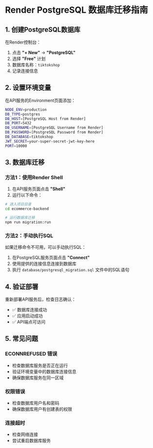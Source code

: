 # Render PostgreSQL 数据库迁移指南

## 1. 创建PostgreSQL数据库

在Render控制台：
1. 点击 **"+ New"** → **"PostgreSQL"**
2. 选择 **"Free"** 计划
3. 数据库名称：`tiktokshop`
4. 记录连接信息

## 2. 设置环境变量

在API服务的Environment页面添加：

```bash
NODE_ENV=production
DB_TYPE=postgres
DB_HOST=[PostgreSQL Host from Render]
DB_PORT=5432
DB_USERNAME=[PostgreSQL Username from Render]
DB_PASSWORD=[PostgreSQL Password from Render]
DB_DATABASE=tiktokshop
JWT_SECRET=your-super-secret-jwt-key-here
PORT=10000
```

## 3. 数据库迁移

### 方法1：使用Render Shell
1. 在API服务页面点击 **"Shell"**
2. 运行以下命令：

```bash
# 进入项目目录
cd ecommerce-backend

# 运行数据库迁移
npm run migration:run
```

### 方法2：手动执行SQL
如果迁移命令不可用，可以手动执行SQL：

1. 在PostgreSQL服务页面点击 **"Connect"**
2. 使用提供的连接信息连接到数据库
3. 执行 `database/postgresql_migration.sql` 文件中的SQL语句

## 4. 验证部署

重新部署API服务后，检查日志确认：
- ✅ 数据库连接成功
- ✅ 应用启动成功
- ✅ API端点可访问

## 5. 常见问题

### ECONNREFUSED 错误
- 检查数据库服务是否正在运行
- 验证环境变量中的数据库连接信息
- 确保数据库服务在同一区域

### 权限错误
- 检查数据库用户名和密码
- 确保数据库用户有创建表的权限

### 连接超时
- 检查网络连接
- 尝试重启数据库服务
